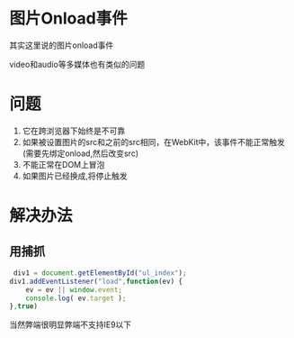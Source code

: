 # 图片Onload事件

其实这里说的图片onload事件

video和audio等多媒体也有类似的问题

# 问题

1. 它在跨浏览器下始终是不可靠
2. 如果被设置图片的src和之前的src相同，在WebKit中，该事件不能正常触发(需要先绑定onload,然后改变src)
3. 不能正常在DOM上冒泡
4. 如果图片已经换成,将停止触发

# 解决办法

## 用捕抓

```javascript
 div1 = document.getElementById("ul_index");
div1.addEventListener("load",function(ev) {
    ev = ev || window.event;
    console.log( ev.target );
},true)
```

当然弊端很明显弊端不支持IE9以下

